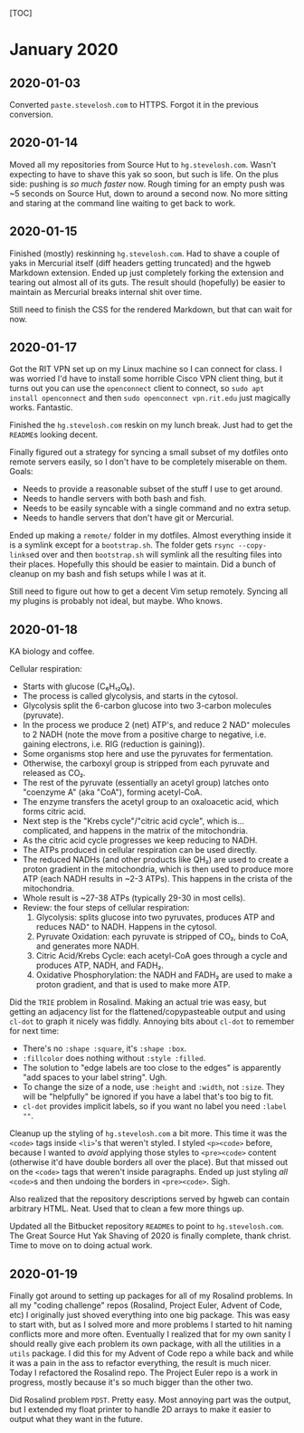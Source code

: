 [TOC]

# January 2020

## 2020-01-03

Converted `paste.stevelosh.com` to HTTPS.  Forgot it in the previous conversion.

## 2020-01-14

Moved all my repositories from Source Hut to `hg.stevelosh.com`.  Wasn't
expecting to have to shave this yak so soon, but such is life.  On the plus
side: pushing is *so much faster* now.  Rough timing for an empty push was ~5
seconds on Source Hut, down to around a second now.  No more sitting and
staring at the command line waiting to get back to work.

## 2020-01-15

Finished (mostly) reskinning `hg.stevelosh.com`.  Had to shave a couple of yaks
in Mercurial itself (diff headers getting truncated) and the hgweb Markdown
extension.  Ended up just completely forking the extension and tearing out
almost all of its guts.  The result should (hopefully) be easier to maintain as
Mercurial breaks internal shit over time.

Still need to finish the CSS for the rendered Markdown, but that can wait for
now.

## 2020-01-17

Got the RIT VPN set up on my Linux machine so I can connect for class.  I was
worried I'd have to install some horrible Cisco VPN client thing, but it turns
out you can use the `openconnect` client to connect, so `sudo apt install
openconnect` and then `sudo openconnect vpn.rit.edu` just magically works.
Fantastic.

Finished the `hg.stevelosh.com` reskin on my lunch break.  Just had to get the
`README`s looking decent.

Finally figured out a strategy for syncing a small subset of my dotfiles onto
remote servers easily, so I don't have to be completely miserable on them.
Goals:

* Needs to provide a reasonable subset of the stuff I use to get around.
* Needs to handle servers with both bash and fish.
* Needs to be easily syncable with a single command and no extra setup.
* Needs to handle servers that don't have git or Mercurial.

Ended up making a `remote/` folder in my dotfiles.  Almost everything inside it
is a symlink except for a `bootstrap.sh`.  The folder gets `rsync --copy-links`ed
over and then `bootstrap.sh` will symlink all the resulting files into their
places.  Hopefully this should be easier to maintain.  Did a bunch of cleanup on
my bash and fish setups while I was at it.

Still need to figure out how to get a decent Vim setup remotely.  Syncing all my
plugins is probably not ideal, but maybe.  Who knows.

## 2020-01-18

KA biology and coffee.

Cellular respiration:

* Starts with glucose (C₆H₁₂O₆).
* The process is called glycolysis, and starts in the cytosol.
* Glycolysis split the 6-carbon glucose into two 3-carbon molecules (pyruvate).
* In the process we produce 2 (net) ATP's, and reduce 2 NAD⁺ molecules to 2 NADH
  (note the move from a positive charge to negative, i.e. gaining electrons,
  i.e. RIG (reduction is gaining)).
* Some organisms stop here and use the pyruvates for fermentation.
* Otherwise, the carboxyl group is stripped from each pyruvate and released as
  CO₂.
* The rest of the pyruvate (essentially an acetyl group) latches onto "coenzyme
  A" (aka "CoA"), forming acetyl-CoA.
* The enzyme transfers the acetyl group to an oxaloacetic acid, which forms
  citric acid.
* Next step is the "Krebs cycle"/"citric acid cycle", which is… complicated, and
  happens in the matrix of the mitochondria.
* As the citric acid cycle progresses we keep reducing to NADH.
* The ATPs produced in cellular respiration can be used directly.
* The reduced NADHs (and other products like QH₂) are used to create a proton
  gradient in the mitochondria, which is then used to produce more ATP (each
  NADH results in ~2-3 ATPs).  This happens in the crista of the mitochondria.
* Whole result is ~27-38 ATPs (typically 29-30 in most cells).
* Review: the four steps of cellular respiration:
    1. Glycolysis: splits glucose into two pyruvates, produces ATP and reduces NAD⁺ to NADH.  Happens in the cytosol.
    2. Pyruvate Oxidation: each pyruvate is stripped of CO₂, binds to CoA, and generates more NADH.
    3. Citric Acid/Krebs Cycle: each acetyl-CoA goes through a cycle and produces ATP, NADH, and FADH₂.
    4. Oxidative Phosphorylation: the NADH and FADH₂ are used to make a proton gradient, and that is used to make more ATP.

Did the `TRIE` problem in Rosalind.  Making an actual trie was easy, but getting
an adjacency list for the flattened/copypasteable output and using `cl-dot` to
graph it nicely was fiddly.  Annoying bits about `cl-dot` to remember for next
time:

* There's no `:shape :square`, it's `:shape :box`.
* `:fillcolor` does nothing without `:style :filled`.
* The solution to "edge labels are too close to the edges" is apparently "add
  spaces to your label string".  Ugh.
* To change the size of a node, use `:height` and `:width`, not `:size`.  They
  will be "helpfully" be ignored if you have a label that's too big to fit.
* `cl-dot` provides implicit labels, so if you want no label you need `:label ""`.

Cleanup up the styling of `hg.stevelosh.com` a bit more.  This time it was the
`<code>` tags inside `<li>`'s that weren't styled.  I styled `<p><code>` before,
because I wanted to *avoid* applying those styles to `<pre><code>` content
(otherwise it'd have double borders all over the place).  But that missed out on
the `<code>` tags that weren't inside paragraphs.  Ended up just styling *all*
`<code>`s and then undoing the borders in `<pre><code>`.  Sigh.

Also realized that the repository descriptions served by hgweb can contain
arbitrary HTML.  Neat.  Used that to clean a few more things up.

Updated all the Bitbucket repository `README`s to point to `hg.stevelosh.com`.
The Great Source Hut Yak Shaving of 2020 is finally complete, thank christ.
Time to move on to doing actual work.

## 2020-01-19

Finally got around to setting up packages for all of my Rosalind problems.  In
all my "coding challenge" repos (Rosalind, Project Euler, Advent of Code, etc)
I originally just shoved everything into one big package.  This was easy to
start with, but as I solved more and more problems I started to hit naming
conflicts more and more often.  Eventually I realized that for my own sanity
I should really give each problem its own package, with all the utilities in
a `utils` package.  I did this for my Advent of Code repo a while back and while
it was a pain in the ass to refactor everything, the result is much nicer.
Today I refactored the Rosalind repo.  The Project Euler repo is a work in
progress, mostly because it's so much bigger than the other two.

Did Rosalind problem `PDST`.  Pretty easy.  Most annoying part was the output,
but I extended my float printer to handle 2D arrays to make it easier to output
what they want in the future.
